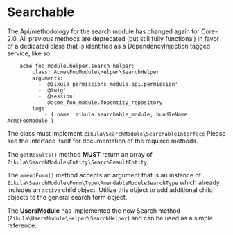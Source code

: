 Searchable
==========

The Api/methodology for the search module has changed again for Core-2.0. All previous methods are deprecated (but still
fully functional) in favor of a dedicated class that is identified as a DependencyInjection tagged service, like so:

```
    acme_foo_module.helper.search_helper:
        class: Acme\FooModule\Helper\SearchHelper
        arguments:
          - '@zikula_permissions_module.api.permission'
          - '@twig'
          - '@session'
          - '@acme_foo_module.fooentity_repository'
        tags:
            - { name: zikula.searchable_module, bundleName: AcmeFooModule }
```

The class must implement `Zikula\SearchModule\SearchableInterface` Please see the interface itself for documentation 
of the required methods.

The `getResults()` method **MUST** return an array of `Zikula\SearchModule\Entity\SearchResultEntity`.

The `amendForm()` method accepts an argument that is an instance of `Zikula\SearchModule\Form\Type\AmendableModuleSearchType`
which already includes an `active` child object. Utilize this object to add additional child objects to the general 
search form object. 

The **UsersModule** has implemented the new Search method (`Zikula\UsersModule\Helper\SearchHelper`) and can be used as
a simple reference.
